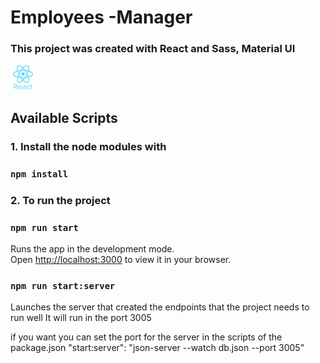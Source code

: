 # Employees -Manager

<h3 align="left">This project was created with React  and Sass, Material UI </h3>
<p align="left">
<a href="https://reactjs.org/" target="_blank" rel="noreferrer"> <img src="https://raw.githubusercontent.com/devicons/devicon/master/icons/react/react-original-wordmark.svg" alt="react" width="40" height="40"/> </a>
</p>

## Available Scripts

### 1. Install the node modules with

### `npm install`

### 2. To run the project

### `npm run start`

Runs the app in the development mode.\
Open [http://localhost:3000](http://localhost:3000) to view it in your browser.

### `npm run start:server`

Launches the server that created the endpoints that the project needs to run well
It will run in the port 3005

if you want you can set the port for the server in the scripts of the package.json
"start:server": "json-server --watch db.json --port 3005"
